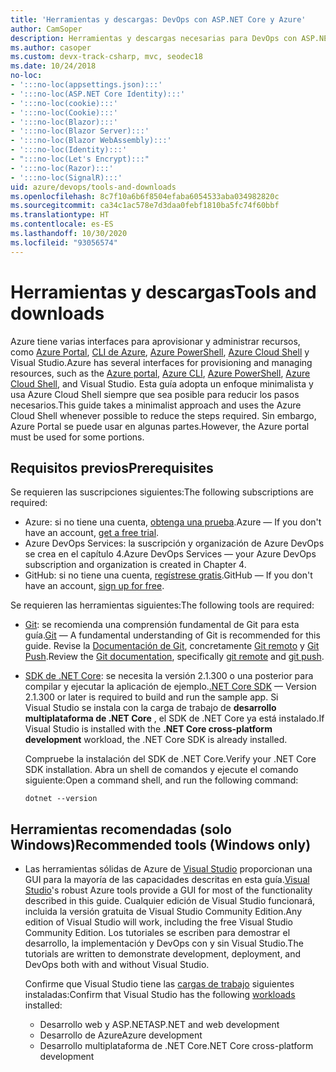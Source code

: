 ```yaml
---
title: 'Herramientas y descargas: DevOps con ASP.NET Core y Azure'
author: CamSoper
description: Herramientas y descargas necesarias para DevOps con ASP.NET Core y Azure.
ms.author: casoper
ms.custom: devx-track-csharp, mvc, seodec18
ms.date: 10/24/2018
no-loc:
- ':::no-loc(appsettings.json):::'
- ':::no-loc(ASP.NET Core Identity):::'
- ':::no-loc(cookie):::'
- ':::no-loc(Cookie):::'
- ':::no-loc(Blazor):::'
- ':::no-loc(Blazor Server):::'
- ':::no-loc(Blazor WebAssembly):::'
- ':::no-loc(Identity):::'
- ":::no-loc(Let's Encrypt):::"
- ':::no-loc(Razor):::'
- ':::no-loc(SignalR):::'
uid: azure/devops/tools-and-downloads
ms.openlocfilehash: 8c7f10a6b6f8504efaba6054533aba034982820c
ms.sourcegitcommit: ca34c1ac578e7d3daa0febf1810ba5fc74f60bbf
ms.translationtype: HT
ms.contentlocale: es-ES
ms.lasthandoff: 10/30/2020
ms.locfileid: "93056574"
---
```

# <a name="tools-and-downloads"></a><span data-ttu-id="cda7b-103">Herramientas y descargas</span><span class="sxs-lookup"><span data-stu-id="cda7b-103">Tools and downloads</span></span>

<span data-ttu-id="cda7b-104">Azure tiene varias interfaces para aprovisionar y administrar recursos, como [Azure Portal](https://portal.azure.com), [CLI de Azure](/cli/azure/), [Azure PowerShell](/powershell/azure/overview), [Azure Cloud Shell](https://shell.azure.com/bash) y Visual Studio.</span><span class="sxs-lookup"><span data-stu-id="cda7b-104">Azure has several interfaces for provisioning and managing resources, such as the [Azure portal](https://portal.azure.com), [Azure CLI](/cli/azure/), [Azure PowerShell](/powershell/azure/overview), [Azure Cloud Shell](https://shell.azure.com/bash), and Visual Studio.</span></span> <span data-ttu-id="cda7b-105">Esta guía adopta un enfoque minimalista y usa Azure Cloud Shell siempre que sea posible para reducir los pasos necesarios.</span><span class="sxs-lookup"><span data-stu-id="cda7b-105">This guide takes a minimalist approach and uses the Azure Cloud Shell whenever possible to reduce the steps required.</span></span> <span data-ttu-id="cda7b-106">Sin embargo, Azure Portal se puede usar en algunas partes.</span><span class="sxs-lookup"><span data-stu-id="cda7b-106">However, the Azure portal must be used for some portions.</span></span>

## <a name="prerequisites"></a><span data-ttu-id="cda7b-107">Requisitos previos</span><span class="sxs-lookup"><span data-stu-id="cda7b-107">Prerequisites</span></span>

<span data-ttu-id="cda7b-108">Se requieren las suscripciones siguientes:</span><span class="sxs-lookup"><span data-stu-id="cda7b-108">The following subscriptions are required:</span></span>

* <span data-ttu-id="cda7b-109">Azure: si no tiene una cuenta, [obtenga una prueba](https://azure.microsoft.com/free/dotnet/).</span><span class="sxs-lookup"><span data-stu-id="cda7b-109">Azure &mdash; If you don't have an account, [get a free trial](https://azure.microsoft.com/free/dotnet/).</span></span>
* <span data-ttu-id="cda7b-110">Azure DevOps Services: la suscripción y organización de Azure DevOps se crea en el capítulo 4.</span><span class="sxs-lookup"><span data-stu-id="cda7b-110">Azure DevOps Services &mdash; your Azure DevOps subscription and organization is created in Chapter 4.</span></span>
* <span data-ttu-id="cda7b-111">GitHub: si no tiene una cuenta, [regístrese gratis](https://github.com/join).</span><span class="sxs-lookup"><span data-stu-id="cda7b-111">GitHub &mdash; If you don't have an account, [sign up for free](https://github.com/join).</span></span>

<span data-ttu-id="cda7b-112">Se requieren las herramientas siguientes:</span><span class="sxs-lookup"><span data-stu-id="cda7b-112">The following tools are required:</span></span>

* <span data-ttu-id="cda7b-113">[Git](https://git-scm.com/downloads): se recomienda una comprensión fundamental de Git para esta guía.</span><span class="sxs-lookup"><span data-stu-id="cda7b-113">[Git](https://git-scm.com/downloads) &mdash; A fundamental understanding of Git is recommended for this guide.</span></span> <span data-ttu-id="cda7b-114">Revise la [Documentación de Git](https://git-scm.com/doc), concretamente [Git remoto](https://git-scm.com/docs/git-remote) y [Git Push](https://git-scm.com/docs/git-push).</span><span class="sxs-lookup"><span data-stu-id="cda7b-114">Review the [Git documentation](https://git-scm.com/doc), specifically [git remote](https://git-scm.com/docs/git-remote) and [git push](https://git-scm.com/docs/git-push).</span></span>
* <span data-ttu-id="cda7b-115">[SDK de .NET Core](https://dotnet.microsoft.com/download/): se necesita la versión 2.1.300 o una posterior para compilar y ejecutar la aplicación de ejemplo.</span><span class="sxs-lookup"><span data-stu-id="cda7b-115">[.NET Core SDK](https://dotnet.microsoft.com/download/) &mdash; Version 2.1.300 or later is required to build and run the sample app.</span></span> <span data-ttu-id="cda7b-116">Si Visual Studio se instala con la carga de trabajo de **desarrollo multiplataforma de .NET Core** , el SDK de .NET Core ya está instalado.</span><span class="sxs-lookup"><span data-stu-id="cda7b-116">If Visual Studio is installed with the **.NET Core cross-platform development** workload, the .NET Core SDK is already installed.</span></span>

    <span data-ttu-id="cda7b-117">Compruebe la instalación del SDK de .NET Core.</span><span class="sxs-lookup"><span data-stu-id="cda7b-117">Verify your .NET Core SDK installation.</span></span> <span data-ttu-id="cda7b-118">Abra un shell de comandos y ejecute el comando siguiente:</span><span class="sxs-lookup"><span data-stu-id="cda7b-118">Open a command shell, and run the following command:</span></span>

    ```dotnetcli
    dotnet --version
    ```

## <a name="recommended-tools-windows-only"></a><span data-ttu-id="cda7b-119">Herramientas recomendadas (solo Windows)</span><span class="sxs-lookup"><span data-stu-id="cda7b-119">Recommended tools (Windows only)</span></span>

* <span data-ttu-id="cda7b-120">Las herramientas sólidas de Azure de [Visual Studio](https://visualstudio.microsoft.com) proporcionan una GUI para la mayoría de las capacidades descritas en esta guía.</span><span class="sxs-lookup"><span data-stu-id="cda7b-120">[Visual Studio](https://visualstudio.microsoft.com)'s robust Azure tools provide a GUI for most of the functionality described in this guide.</span></span> <span data-ttu-id="cda7b-121">Cualquier edición de Visual Studio funcionará, incluida la versión gratuita de Visual Studio Community Edition.</span><span class="sxs-lookup"><span data-stu-id="cda7b-121">Any edition of Visual Studio will work, including the free Visual Studio Community Edition.</span></span> <span data-ttu-id="cda7b-122">Los tutoriales se escriben para demostrar el desarrollo, la implementación y DevOps con y sin Visual Studio.</span><span class="sxs-lookup"><span data-stu-id="cda7b-122">The tutorials are written to demonstrate development, deployment, and DevOps both with and without Visual Studio.</span></span>

  <span data-ttu-id="cda7b-123">Confirme que Visual Studio tiene las [cargas de trabajo](/visualstudio/install/modify-visual-studio) siguientes instaladas:</span><span class="sxs-lookup"><span data-stu-id="cda7b-123">Confirm that Visual Studio has the following [workloads](/visualstudio/install/modify-visual-studio) installed:</span></span>

  * <span data-ttu-id="cda7b-124">Desarrollo web y ASP.NET</span><span class="sxs-lookup"><span data-stu-id="cda7b-124">ASP.NET and web development</span></span>
  * <span data-ttu-id="cda7b-125">Desarrollo de Azure</span><span class="sxs-lookup"><span data-stu-id="cda7b-125">Azure development</span></span>
  * <span data-ttu-id="cda7b-126">Desarrollo multiplataforma de .NET Core</span><span class="sxs-lookup"><span data-stu-id="cda7b-126">.NET Core cross-platform development</span></span>
